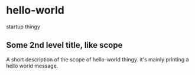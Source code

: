 # hello-world
startup thingy
## Some 2nd level title, like scope
A short description of the scope of hello-world thingy. it's mainly printing a hello world message.

